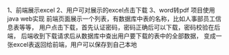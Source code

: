 1、前端展示excel
2、用户可对展示的excel点击下载
3、word转pdf
项目使用java web实现
前端页面展示一个列表，有数据库中表的名称，比如人事部员工信息表等等，
用户点击下载，首先认证密码，密码正确后可以下载，密码校验在后端，
后端收到下载请求后从数据库中查出用户要下载的表中的全部数据，
变成一张excel表返回给前端，用户可以保存到自己本地